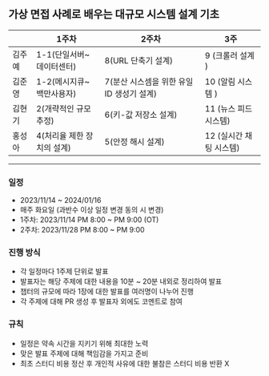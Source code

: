 ## 가상 면접 사례로 배우는 대규모 시스템 설계 기초

|     | 1주차              | 2주차                        | 3주              |
|-----|------------------|----------------------------|-----------------|
| 김주예 | 1-1(단일서버~데이터센터)  | 8(URL 단축기 설계)              | 9 (크롤러 설계 )     |
| 김준영 | 1-2(메시지큐~백만사용자)  | 7(분산 시스셈을 위한 유일 ID 생성기 설계) | 10 (알림 시스템 )    |
| 김현기 | 2(개략적인 규모추정)     | 6(키-값 저장소 설계)              | 11 (뉴스 피드 시스템)  |
| 홍성아 | 4(처리율 제한 장치의 설계) | 5(안정 해시 설계)                | 12 (실시간 채팅 시스템) |

-----

### 일정

- 2023/11/14 ~ 2024/01/16
- 매주 화요일 (과반수 이상 일정 변경 동의 시 변경)
- 1주차: 2023/11/14 PM 8:00 ~ PM 9:00 (OT)
- 2주차: 2023/11/28 PM 8:00 ~ PM 9:00

### 진행 방식

- 각 일정마다 1주제 단위로 발표
- 발표자는 해당 주제에 대한 내용을 10분 ~ 20분 내외로 정리하여 발표
- 챕터의 규모에 따라 1장에 대한 발표를 여러명이 나누어 진행
- 각 주제에 대해 PR 생성 후 발표자 외에도 코멘트로 참여

### 규칙

- 일정은 약속 시간을 지키기 위해 최대한 노력
- 맞은 발표 주제에 대해 책임감을 가지고 준비
- 최초 스터디 비용 정산 후 개인적 사유에 대한 불참은 스터디 비용 반환 X

